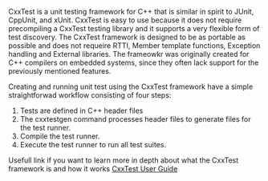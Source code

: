 CxxTest is a unit testing framework for C++ that is similar in
spirit to JUnit, CppUnit, and xUnit. CxxTest is easy to use because
it does not require precompiling a CxxTest testing library and it supports a
very flexible form of test discovery. The CxxTest framework is designed to be as portable as possible and does not requeire RTTI, Member template functions, Exception handling and External libraries. The frameowkr was originally created for C++ compilers on embedded systems, since they often lack support for the previously mentioned features.


Creating and running unit test using the CxxTest framework have a simple straightforwad workflow consisting of four steps:
1. Tests are defined in C++ header files
2. The cxxtestgen command processes header files to generate files for the test runner. 
3. Compile the test runner.
4. Execute the test runner to run all test suites.


Usefull link if you want to learn more in depth about what the CxxTest framework is and how it works [CxxTest User Guide](http://cxxtest.com/guide.pdf)
